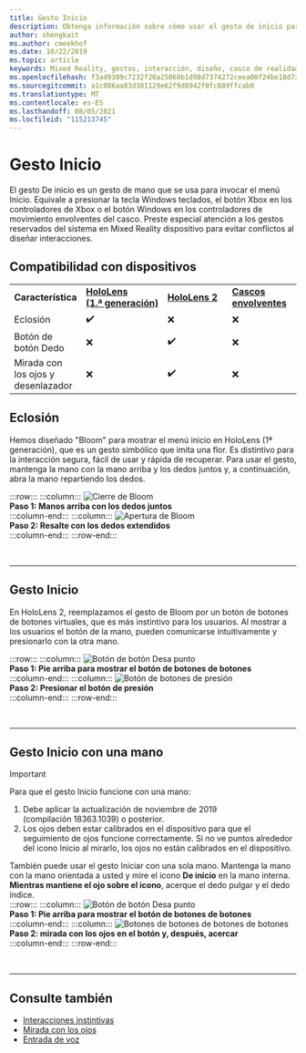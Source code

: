 ```yaml
---
title: Gesto Inicio
description: Obtenga información sobre cómo usar el gesto de inicio para llamar al menú Inicio HoloLens y Windows Mixed Reality cascos envolventes.
author: shengkait
ms.author: cmeekhof
ms.date: 10/22/2019
ms.topic: article
keywords: Mixed Reality, gestos, interacción, diseño, casco de realidad mixta, casco de realidad mixta de Windows, casco de realidad virtual, HoloLens, MRTK, Mixed Reality Toolkit, bloom
ms.openlocfilehash: f3ad9309c7232f20a25060b1d98d7374272ceea00f24be18d7263b8ec7002fb3
ms.sourcegitcommit: a1c086aa83d381129e62f9d8942f0fc889ffcab0
ms.translationtype: MT
ms.contentlocale: es-ES
ms.lasthandoff: 08/05/2021
ms.locfileid: "115213745"
---
```

# <a name="start-gesture"></a>Gesto Inicio

El gesto De inicio es un gesto de mano que se usa para invocar el menú Inicio. Equivale a presionar la tecla Windows teclados, el botón Xbox en los controladores de Xbox o el botón Windows en los controladores de movimiento envolventes del casco. Preste especial atención a los gestos reservados del sistema en Mixed Reality dispositivo para evitar conflictos al diseñar interacciones.

## <a name="device-support"></a>Compatibilidad con dispositivos

<table>
    <colgroup>
    <col width="25%" />
    <col width="25%" />
    <col width="25%" />
    <col width="25%" />
    </colgroup>
    <tr>
        <td><strong>Característica</strong></td>
        <td><a href="/hololens/hololens1-hardware"><strong>HoloLens (1.ª generación)</strong></a></td>
        <td><a href="https://docs.microsoft.com/hololens/hololens2-hardware"><strong>HoloLens 2</strong></td>
        <td><a href="../discover/immersive-headset-hardware-details.md"><strong>Cascos envolventes</strong></a></td>
    </tr>
     <tr>
        <td>Eclosión</td>
        <td>✔️</td>
        <td>❌</td>
        <td>❌</td>
    </tr>
     <tr>
        <td>Botón de botón Dedo</td>
        <td>❌</td>
        <td>✔️</td>
        <td>❌</td>
    </tr>
    <tr>
        <td>Mirada con los ojos y desenlazador</td>
        <td>❌</td>
        <td>✔️</td>
        <td>❌</td>
    </tr>
</table>

## <a name="bloom"></a>Eclosión

Hemos diseñado "Bloom" para mostrar el menú inicio en HoloLens (1ª generación), que es un gesto simbólico que imita una flor. Es distintivo para la interacción segura, fácil de usar y rápida de recuperar. Para usar el gesto, mantenga la mano con la mano arriba y los dedos juntos y, a continuación, abra la mano repartiendo los dedos.

:::row:::
    :::column:::
        ![Cierre de Bloom](images/bloom-close.png)<br>
        **Paso 1: Manos arriba con los dedos juntos**<br>
    :::column-end:::
    :::column:::
        ![Apertura de Bloom](images/bloom-open.png)<br>
        **Paso 2: Resalte con los dedos extendidos**<br>
    :::column-end:::
:::row-end:::

<br>

---

## <a name="start-gesture"></a>Gesto Inicio

En HoloLens 2, reemplazamos el gesto de Bloom por un botón de botones de botones virtuales, que es más instintivo para los usuarios. Al mostrar a los usuarios el botón de la mano, pueden comunicarse intuitivamente y presionarlo con la otra mano.

:::row:::
    :::column:::
        ![Botón de botón Desa punto](images/wrist-button-ready.png)<br>
        **Paso 1: Pie arriba para mostrar el botón de botones de botones**<br>
    :::column-end:::
    :::column:::
        ![Botón de botones de presión](images/wrist-button-press.png)<br>
        **Paso 2: Presionar el botón de presión**<br>
    :::column-end:::
:::row-end:::

<br>

---

## <a name="one-handed-start-gesture"></a>Gesto Inicio con una mano

> [!IMPORTANT]
> Para que el gesto Inicio funcione con una mano:
>
> 1. Debe aplicar la actualización de noviembre de 2019 (compilación 18363.1039) o posterior.
> 1. Los ojos deben estar calibrados en el dispositivo para que el seguimiento de ojos funcione correctamente. Si no ve puntos alrededor del icono Inicio al mirarlo, los ojos no están calibrados en el dispositivo.

También puede usar el gesto Iniciar con una sola mano. Mantenga la mano con la mano orientada a usted y mire el icono **De inicio** en la mano interna. **Mientras mantiene el ojo sobre el icono**, acerque el dedo pulgar y el dedo índice.<br>
:::row:::
    :::column:::
        ![Botón de botón Desa punto](images/wrist-button-ready.png)<br>
        **Paso 1: Pie arriba para mostrar el botón de botones de botones**<br>
    :::column-end:::
    :::column:::
        ![Botones de botones de botones de botones](images/wrist-button-pinch.png)<br>
        **Paso 2: mirada con los ojos en el botón y, después, acercar**<br>
    :::column-end:::
:::row-end:::

<br>

---

## <a name="see-also"></a>Consulte también

* [Interacciones instintivas](interaction-fundamentals.md)
* [Mirada con los ojos](eye-tracking.md)
* [Entrada de voz](voice-input.md)